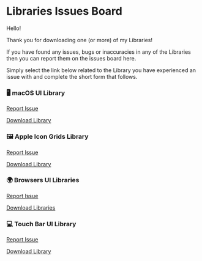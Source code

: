 # Libraries Issues Board


Hello!

Thank you for downloading one (or more) of my Libraries!

If you have found any issues, bugs or inaccuracies in any of the Libraries then you can report them on the issues board here.

Simply select the link below related to the Library you have experienced an issue with and complete the short form that follows.

### 🖥️ macOS UI Library

[Report Issue](https://github.com/KeirAnsell/Libraries/issues/new?assignees=KeirAnsell&labels=macOS+UI+Library%2C+Issue&template=1.+macOS+UI+Library.yaml)

[Download Library](https://macosui.com)

### 🖼️ Apple Icon Grids Library

[Report Issue](https://github.com/KeirAnsell/Libraries/issues/new?assignees=KeirAnsell&labels=Apple+Icon+Grids+Library%2C+Issue&template=4.+Apple+Icon+Grids+Library.yaml)

[Download Library](https://www.keiransell.com/goodies/apple-icon-grids-library)

### 🌍️ Browsers UI Libraries

[Report Issue](https://github.com/KeirAnsell/Libraries/issues/new?assignees=KeirAnsell&labels=Browsers+UI+Libraries%2C+Issue&template=3.+Browsers+UI+Libraries.yaml)

[Download Libraries](https://www.keiransell.com/goodies/browsers-ui-libraries)

### 💻️ Touch Bar UI Library

[Report Issue](https://github.com/KeirAnsell/Libraries/issues/new?assignees=KeirAnsell&labels=Touch+Bar+UI+Library%2C+Issue&template=2.+Touch+Bar+UI+Library.yaml)

[Download Library](https://www.keiransell.com/goodies/touch-bar-ui-library)
